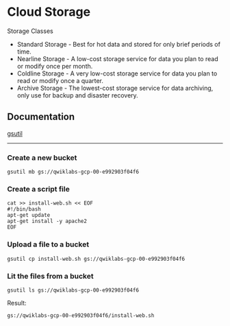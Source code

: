 # Cloud Storage

Storage Classes

- Standard Storage - Best for hot data and stored for only brief periods of time.
- Nearline Storage - A low-cost storage service for data you plan to read or modify once per month.
- Coldline Storage - A very low-cost storage service for data you plan to read or modify once a quarter.
- Archive Storage - The lowest-cost storage service for data archiving, only use for backup and disaster recovery.

## Documentation

[gsutil](https://cloud.google.com/storage/docs/gsutil)

----

### Create a new bucket
```
gsutil mb gs://qwiklabs-gcp-00-e992903f04f6
```

### Create a script file 
```
cat >> install-web.sh << EOF
#!/bin/bash
apt-get update
apt-get install -y apache2
EOF
```

### Upload a file to a bucket
```
gsutil cp install-web.sh gs://qwiklabs-gcp-00-e992903f04f6
```

### Lit the files from a bucket
```
gsutil ls gs://qwiklabs-gcp-00-e992903f04f6
```
Result:
```
gs://qwiklabs-gcp-00-e992903f04f6/install-web.sh
```
